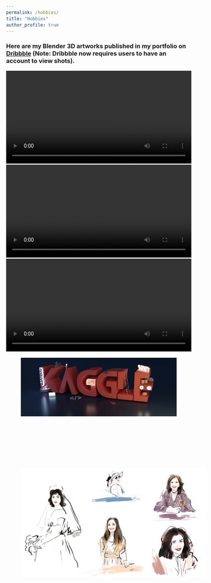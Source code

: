 ```yaml
---
permalink: /hobbies/
title: "Hobbies"
author_profile: true
---
```


### Here are my Blender 3D artworks published in my portfolio on [Dribbble](https://dribbble.com/HaibinGuan#) (Note: Dribbble now requires users to have an account to view shots).

<video  style="width: 100%" controls autoplay>
  <source src="/assets/images/2025.mp4"  type="video/mp4">
</video>
<br> 

<video  style="width: 100%" controls autoplay>
  <source src="/assets/images/2020.mp4"  type="video/mp4">
</video>
<br> 
<video  style="width: 100%" controls autoplay>
  <source src="/assets/images/2020diff3.mp4"  type="video/mp4">
</video>
<br> 

<figure  class="align-center">
  <img src="/assets/images/KAGGLE_SURVEY.png" alt="" width="1100">
</figure>

<figure style="width: 100%" class="align-center">
  <img src="/assets/images/office_9.png" alt="">
</figure>

<figure style="width: 100%" class="align-center">
  <img src="/assets/images/bedroom3.png" alt="">
</figure>

<figure style="width: 100%" class="align-center">
  <img src="/assets/images/diningroom.png" alt="">
</figure>

<figure style="width: 100%" class="align-center">
  <img src="/assets/images/livingroom.png" alt="">
</figure>



<figure style="width: 100%" class="align-center">
  <img src="/assets/images/drawing.png" alt="">
</figure>
